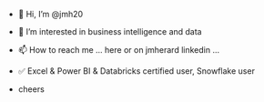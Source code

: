 - 👋 Hi, I’m @jmh20
- 👀 I’m interested in business intelligence and data
- 📫 How to reach me ... here or on jmherard linkedin ...
- ✅ Excel & Power BI & Databricks certified user, Snowflake user

- cheers

<!---
jmh20/jmh20 is a ✨ special ✨ repository because its `README.md` (this file) appears on your GitHub profile.
You can click the Preview link to take a look at your changes.
--->
